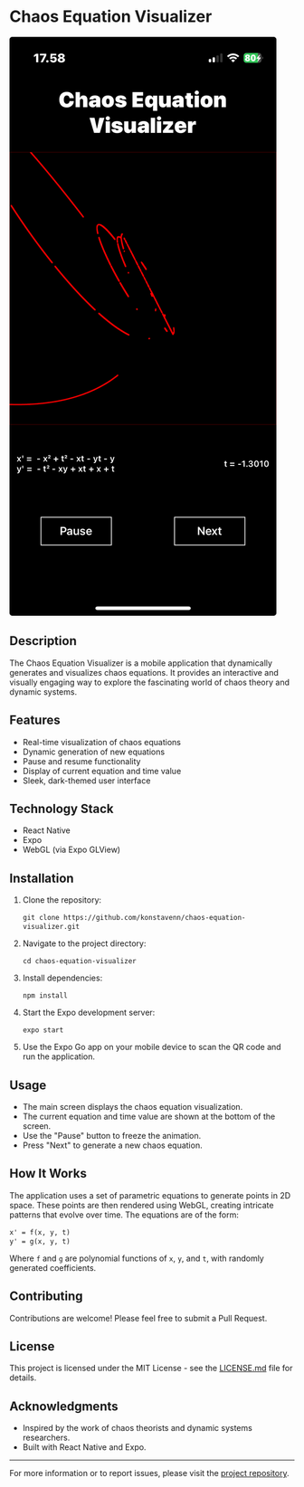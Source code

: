 # Chaos Equation Visualizer

![Chaos Equation Visualizer Screenshot](chaos.jpeg)

## Description

The Chaos Equation Visualizer is a mobile application that dynamically generates and visualizes chaos equations. It provides an interactive and visually engaging way to explore the fascinating world of chaos theory and dynamic systems.

## Features

- Real-time visualization of chaos equations
- Dynamic generation of new equations
- Pause and resume functionality
- Display of current equation and time value
- Sleek, dark-themed user interface

## Technology Stack

- React Native
- Expo
- WebGL (via Expo GLView)

## Installation

1. Clone the repository:
   ```
   git clone https://github.com/konstavenn/chaos-equation-visualizer.git
   ```

2. Navigate to the project directory:
   ```
   cd chaos-equation-visualizer
   ```

3. Install dependencies:
   ```
   npm install
   ```

4. Start the Expo development server:
   ```
   expo start
   ```

5. Use the Expo Go app on your mobile device to scan the QR code and run the application.

## Usage

- The main screen displays the chaos equation visualization.
- The current equation and time value are shown at the bottom of the screen.
- Use the "Pause" button to freeze the animation.
- Press "Next" to generate a new chaos equation.

## How It Works

The application uses a set of parametric equations to generate points in 2D space. These points are then rendered using WebGL, creating intricate patterns that evolve over time. The equations are of the form:

```
x' = f(x, y, t)
y' = g(x, y, t)
```

Where `f` and `g` are polynomial functions of `x`, `y`, and `t`, with randomly generated coefficients.

## Contributing

Contributions are welcome! Please feel free to submit a Pull Request.

## License

This project is licensed under the MIT License - see the [LICENSE.md](LICENSE.md) file for details.

## Acknowledgments

- Inspired by the work of chaos theorists and dynamic systems researchers.
- Built with React Native and Expo.

---

For more information or to report issues, please visit the [project repository](https://github.com/yourusername/chaos-equation-visualizer).